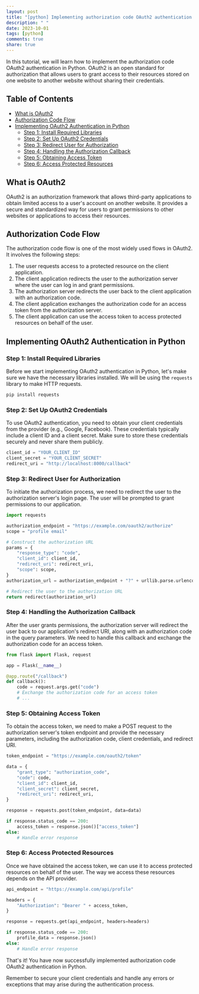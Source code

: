 ```yaml
---
layout: post
title: "[python] Implementing authorization code OAuth2 authentication in Python"
description: " "
date: 2023-10-01
tags: [python]
comments: true
share: true
---
```


In this tutorial, we will learn how to implement the authorization code OAuth2 authentication in Python. OAuth2 is an open standard for authorization that allows users to grant access to their resources stored on one website to another website without sharing their credentials.

## Table of Contents
- [What is OAuth2](#what-is-oauth2)
- [Authorization Code Flow](#authorization-code-flow)
- [Implementing OAuth2 Authentication in Python](#implementing-oauth2-authentication-in-python)
  - [Step 1: Install Required Libraries](#step-1-install-required-libraries)
  - [Step 2: Set Up OAuth2 Credentials](#step-2-set-up-oauth2-credentials)
  - [Step 3: Redirect User for Authorization](#step-3-redirect-user-for-authorization)
  - [Step 4: Handling the Authorization Callback](#step-4-handling-the-authorization-callback)
  - [Step 5: Obtaining Access Token](#step-5-obtaining-access-token)
  - [Step 6: Access Protected Resources](#step-6-access-protected-resources)

## What is OAuth2
OAuth2 is an authorization framework that allows third-party applications to obtain limited access to a user's account on another website. It provides a secure and standardized way for users to grant permissions to other websites or applications to access their resources.

## Authorization Code Flow
The authorization code flow is one of the most widely used flows in OAuth2. It involves the following steps:

1. The user requests access to a protected resource on the client application.
2. The client application redirects the user to the authorization server where the user can log in and grant permissions.
3. The authorization server redirects the user back to the client application with an authorization code.
4. The client application exchanges the authorization code for an access token from the authorization server.
5. The client application can use the access token to access protected resources on behalf of the user.

## Implementing OAuth2 Authentication in Python

### Step 1: Install Required Libraries
Before we start implementing OAuth2 authentication in Python, let's make sure we have the necessary libraries installed. We will be using the `requests` library to make HTTP requests.

```python
pip install requests
```

### Step 2: Set Up OAuth2 Credentials
To use OAuth2 authentication, you need to obtain your client credentials from the provider (e.g., Google, Facebook). These credentials typically include a client ID and a client secret. Make sure to store these credentials securely and never share them publicly.

```python
client_id = "YOUR_CLIENT_ID"
client_secret = "YOUR_CLIENT_SECRET"
redirect_uri = "http://localhost:8000/callback"
```

### Step 3: Redirect User for Authorization
To initiate the authorization process, we need to redirect the user to the authorization server's login page. The user will be prompted to grant permissions to our application.

```python
import requests

authorization_endpoint = "https://example.com/oauth2/authorize"
scope = "profile email"

# Construct the authorization URL
params = {
    "response_type": "code",
    "client_id": client_id,
    "redirect_uri": redirect_uri,
    "scope": scope,
}
authorization_url = authorization_endpoint + "?" + urllib.parse.urlencode(params)

# Redirect the user to the authorization URL
return redirect(authorization_url)
```

### Step 4: Handling the Authorization Callback
After the user grants permissions, the authorization server will redirect the user back to our application's redirect URI, along with an authorization code in the query parameters. We need to handle this callback and exchange the authorization code for an access token.

```python
from flask import Flask, request

app = Flask(__name__)

@app.route("/callback")
def callback():
    code = request.args.get("code")
    # Exchange the authorization code for an access token
    # ...

```

### Step 5: Obtaining Access Token
To obtain the access token, we need to make a POST request to the authorization server's token endpoint and provide the necessary parameters, including the authorization code, client credentials, and redirect URI.

```python
token_endpoint = "https://example.com/oauth2/token"

data = {
    "grant_type": "authorization_code",
    "code": code,
    "client_id": client_id,
    "client_secret": client_secret,
    "redirect_uri": redirect_uri,
}

response = requests.post(token_endpoint, data=data)

if response.status_code == 200:
    access_token = response.json()["access_token"]
else:
    # Handle error response
```

### Step 6: Access Protected Resources
Once we have obtained the access token, we can use it to access protected resources on behalf of the user. The way we access these resources depends on the API provider.

```python
api_endpoint = "https://example.com/api/profile"

headers = {
    "Authorization": "Bearer " + access_token,
}

response = requests.get(api_endpoint, headers=headers)

if response.status_code == 200:
    profile_data = response.json()
else:
    # Handle error response
```

That's it! You have now successfully implemented authorization code OAuth2 authentication in Python.

Remember to secure your client credentials and handle any errors or exceptions that may arise during the authentication process.